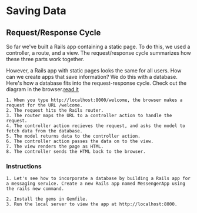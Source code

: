 # Saving Data
## Request/Response Cycle
So far we've built a Rails app containing a static page. To do this, we used a controller, a route, and a view. The request/response cycle summarizes how these three parts work together.

However, a Rails app with static pages looks the same for all users. How can we create apps that save information? We do this with a database. Here's how a database fits into the request-response cycle. Check out the diagram in the browser.[read it](https://www.codecademy.com/articles/request-response-cycle-dynamic)

    1. When you type http://localhost:8000/welcome, the browser makes a request for the URL /welcome.
    2. The request hits the Rails router.
    3. The router maps the URL to a controller action to handle the request.
    4. The controller action recieves the request, and asks the model to fetch data from the database.
    5. The model returns data to the controller action.
    6. The controller action passes the data on to the view.
    7. The view renders the page as HTML.
    8. The controller sends the HTML back to the browser.

### Instructions
    1. Let's see how to incorporate a database by building a Rails app for a messaging service. Create a new Rails app named MessengerApp using the rails new command.

    2. Install the gems in Gemfile.
    3. Run the local server to view the app at http://localhost:8000.

